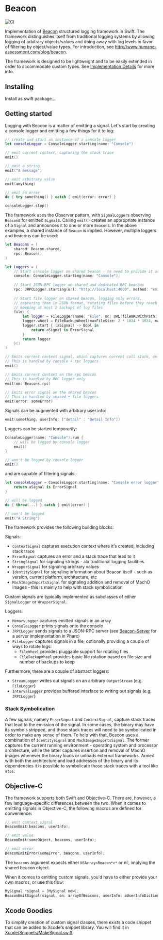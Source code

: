 # Beacon

[![CI](https://github.com/grype/SwiftBeacon/actions/workflows/swift.yml/badge.svg)](https://github.com/grype/SwiftBeacon/actions/workflows/swift.yml)

Implementation of [Beacon](https://github.com/pharo-project/pharo-beacon) structured logging framework in Swift. The framework distinguishes itself from traditional logging systems by allowing logging of arbitrary objects/values and doing away with log levels in favor of filtering by object/value types. For introduction, see http://www.humane-assessment.com/blog/beacon.

The framework is designed to be lightweight and to be easily extended in order to accommodate custom types. See [Implementation Details](Documentation/ImplementationDetails.md) for more info.


## Installing

Install as swift package...

## Getting started 

Logging with Beacon is a matter of emitting a signal. Let's start by creating a console logger and emitting a few things for it to log:   

```swift
// create and start an instance of a console logger
let consoleLogger = ConsoleLogger.starting(name: "Console")

// emit current context, capturing the stack trace
emit()

// emit a string
emit("A message")

// emit arbitrary value
emit(anything)

// emit an error
do { try something() } catch { emit(error: error) }

consoleLogger.stop()
``` 

The framework uses the Observer pattern, with `SignalLogger`s observing `Beacon`s for emitted `Signal`s. Calling `emit()` creates an appropriate instance of a `Signal` and announces it to one or more `Beacon`s. In the above examples, a shared instance of `Beacon` is implied. However, multiple loggers and beacons can be used:

```swift
let Beacons = (
    shared: Beacon.shared, 
    rpc: Beacon()
)

let Loggers = (
    // Start console logger on shared beacon - no need to provide it as argument
    console: ConsoleLogger.starting(name: "Console"),
    
    // Start JSON-RPC logger on shared and dedicated RPC beacons
    rpc: JRPCLogger.starting(url: "http://localhost:4000", method: "emit", name: "JRPC", on: Beacons.shared + Beacons.rpc)
    
    // Start file logger on shared beacon, logging only errors, 
    // capturing them in JSON format, rotating files before they reach 2Mb, 
    // keeping at most 2 backups of log files
    file: { 
        let logger = FileLogger(name: "File", on: URL(fileURLWithPath: "/tmp/my.log"), encoder: SignalJSONEncoder(encoding: .utf8))
        logger.wheel = FileBackupWheel(maxFileSize: 2 * 1024 * 1024, maxNumberOfBackups: 2)
        logger.start { (aSignal) -> Bool in
            return aSignal is ErrorSignal
        }
        return logger
    }()
)

// Emits current context signal, which captures current call stack, on the shared beacon
// This is handled by console + rpc loggers
emit()

// Emits current context on the rpc beacon
// This is handled by RPC logger only
emit(on: Beacons.rpc)

// Emits error signal on the shared beacon
// This is handled by shared + file loggers
emit(error: someError)
```

Signals can be augmented with arbitrary user info:

```swift
emit(something, userInfo: ["detail" : "Detail Info"])
```

Loggers can be started temporarily:

```swift
ConsoleLogger(name: "Console").run {
    // will be logged by console logger
    emit()
}

// won't be logged by console logger
emit()
```

and are capable of filtering signals:

```swift
let consoleLogger = ConsoleLogger.starting(name: "Console error logger")) {
    return aSignal is ErrorSignal
}

// will be logged
do { throw(...) } catch { emit(error) }

// won't be logged
emit("A String")
```

The framework provides the following building blocks:

Signals:
- `ContextSignal` captures execution context where it's created, including stack trace
- `ErrorSignal` captures an error and a stack trace that lead to it
- `StringSignal` for signaling strings - ala traditional logging facilities
- `WrapperSignal` for signaling arbitrary values
- `IdentitySignal` for signaling information about Beacon itself - such as version, current platform, architecture, etc
- `MachImageImportsSignal` for signaling addition and removal of MachO images - this is mainly to help with stack symbolication

Custom signals are typically implemented as subclasses of either `SignalLogger` or `WrapperSignal`.

Loggers:
- `MemoryLogger` captures emitted signals in an array
- `ConsoleLogger` prints signals onto the console
- `JRPCLogger` sends signals to a JSON-RPC server (see [Beacon-Server](https://github.com/grype/Beacon-Server/) for a server implementation in Pharo)
- `FileLogger` captures signals in a file, optionally providing a couple of ways to rotate logs:
    - `FileWheel` provides pluggable support for rotating files
    - `FileBackupWheel` provides basic file rotation based on file size and number of backups to keep

Furthermore, there are a couple of abstract loggers: 
- `StreamLogger` writes out signals on an arbitrary `OutputStream` (e.g. `FileLogger`)
- `IntervalLogger` provides buffered interface to writing out signals (e.g. `JRPCLogger`) 


### Stack Symbolication 

A few signals, namely `ErrorSignal` and `ContextSignal`, capture stack traces that lead to the emission of the signal. In some cases, the binary may have its symbols stripped, and those stack traces will need to be symbolicated in order to make any sense of them. To help with that, Beacon uses a combination of `IdentitySignal` and `MachImageImportsSignal`. The former captures the current running environment - operating system and processor architecture, while the latter captures insertion and removal of MachO images whenever the binary loads or unloads external frameworks. Armed with both the architecture and load addresses of the binary and its dependencies it is possible to symbolicate those stack traces with a tool like `atos`.


## Objective-C

The framework supports both Swift and Objective-C. There are, however, a few language-specific differences between the two. When it comes to emitting signals in Objective-C, the following macros are defined for convenience:

```objective-c
// emit context signal
BeaconEmit(beacons, userInfo);

// emit value
BeaconEmit(someObject, beacons, userInfo);

// emit error
BeaconEmitError(someError, beacons, userInfo);
```

The `beacons` argument expects either `NSArray<Beacon*>*` or nil, implying the shared beacon object.

When it comes to emitting custom signals, you'd have to either provide your own macros, or use this flow:

```objective-c
MySignal *signal = [MySignal new];
BeaconEmitSignal(signal, on: arrayOfBeacons, userInfo: aUserInfoDictionary)
```

## Xcode Goodies

To simplify creation of custom signal classes, there exists a code snippet that can be added to Xcode's snippet library. You will find it in [Xcode/Snippets/MakeSignal.swift](Xcode/Snippets/MakeSignal.swift)
